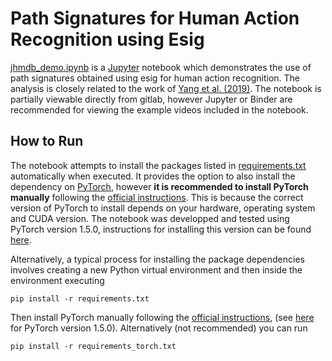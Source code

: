 # Path Signatures for Human Action Recognition using Esig
[jhmdb_demo.ipynb](jhmdb_demo.ipynb) is a [Jupyter](https://jupyter.org/) notebook which demonstrates the use of path signatures obtained using esig for human action recognition. The analysis is closely related to the work of [Yang et al. (2019)](https://arxiv.org/abs/1707.03993). The notebook is partially viewable directly from gitlab, however Jupyter or Binder are recommended for viewing the example videos included in the notebook.

## How to Run
The notebook attempts to install the packages listed in [requirements.txt](requirements.txt) automatically when executed. It provides the option to also install the dependency on [PyTorch](https://pytorch.org/), however __it is recommended to install PyTorch manually__ following the [official instructions](https://pytorch.org/get-started/locally/). This is because the correct version of PyTorch to install depends on your hardware, operating system and CUDA version. The notebook was developped and tested using PyTorch version 1.5.0, instructions for installing this version can be found [here](https://pytorch.org/get-started/previous-versions/#v150).

Alternatively, a typical process for installing the package dependencies involves creating a new Python virtual environment and then inside the environment executing

    pip install -r requirements.txt

Then install PyTorch manually following the [official instructions](https://pytorch.org/get-started/locally/), (see [here](https://pytorch.org/get-started/previous-versions/#v150) for PyTorch version 1.5.0).
Alternatively (not recommended) you can run

    pip install -r requirements_torch.txt
